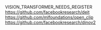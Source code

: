 
VISION_TRANSFORMER_NEEDS_REGISTER  
<https://github.com/facebookresearch/deit>  
<https://github.com/mlfoundations/open_clip>  
<https://github.com/facebookresearch/dinov2>

